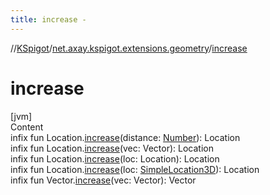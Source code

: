 ```yaml
---
title: increase -
---
```

//[KSpigot](../index.md)/[net.axay.kspigot.extensions.geometry](index.md)/[increase](increase.md)



# increase  
[jvm]  
Content  
infix fun Location.[increase](increase.md)(distance: [Number](https://kotlinlang.org/api/latest/jvm/stdlib/kotlin/-number/index.html)): Location  
infix fun Location.[increase](increase.md)(vec: Vector): Location  
infix fun Location.[increase](increase.md)(loc: Location): Location  
infix fun Location.[increase](increase.md)(loc: [SimpleLocation3D](-simple-location3-d/index.md)): Location  
infix fun Vector.[increase](increase.md)(vec: Vector): Vector  




